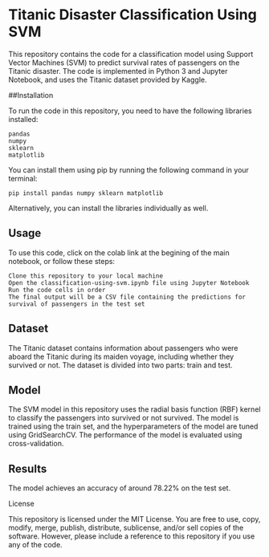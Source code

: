 # Titanic Disaster Classification Using SVM

This repository contains the code for a classification model using Support Vector Machines (SVM) to predict survival rates of passengers on the Titanic disaster. The code is implemented in Python 3 and Jupyter Notebook, and uses the Titanic dataset provided by Kaggle.

##Installation

To run the code in this repository, you need to have the following libraries installed:

    pandas
    numpy
    sklearn
    matplotlib

You can install them using pip by running the following command in your terminal:

    pip install pandas numpy sklearn matplotlib

Alternatively, you can install the libraries individually as well.

## Usage

To use this code, click on the colab link at the begining of the main notebook, or follow these steps:

    Clone this repository to your local machine
    Open the classification-using-svm.ipynb file using Jupyter Notebook
    Run the code cells in order
    The final output will be a CSV file containing the predictions for survival of passengers in the test set

## Dataset

The Titanic dataset contains information about passengers who were aboard the Titanic during its maiden voyage, including whether they survived or not. The dataset is divided into two parts: train and test.

## Model

The SVM model in this repository uses the radial basis function (RBF) kernel to classify the passengers into survived or not survived. The model is trained using the train set, and the hyperparameters of the model are tuned using GridSearchCV. The performance of the model is evaluated using cross-validation.

## Results

The model achieves an accuracy of around 78.22% on the test set.

License

This repository is licensed under the MIT License. You are free to use, copy, modify, merge, publish, distribute, sublicense, and/or sell copies of the software. However, please include a reference to this repository if you use any of the code.
